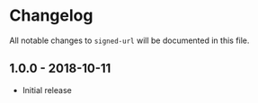 # Changelog

All notable changes to `signed-url` will be documented in this file.

## 1.0.0 - 2018-10-11
- Initial release
